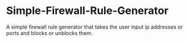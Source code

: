 # Simple-Firewall-Rule-Generator
A simple firewall rule generator that takes the user input ip addresses or ports and blocks or unblocks them.
